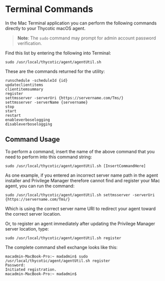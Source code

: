 [title]: # (Terminal Commands)
[tags]: # (endpoints)
[priority]: # (4)
# Terminal Commands

In the Mac Terminal application you can perform the following commands directly to your Thycotic macOS agent.

>**Note**: The `sudo` command may prompt for admin account password verification.

Find this list by entering the following into Terminal:

```shell
sudo /usr/local/thycotic/agent/agentUtil.sh
```

These are the commands returned for the utility:

```shell
runschedule -scheduleId {id}
updateclientitems
clientitemsummary
register
settmsserver -serverUri {https://servername.com/Tms/}
settmsserver -serverName {servername}
stop
start
restart
enableverboselogging
disableverboselogging
```

## Command Usage

To perform a command, insert the name of the above command that you need to perform into this command string:  

```shell
sudo /usr/local/thycotic/agent/agentUtil.sh [InsertCommandHere]
```

As one example, if you entered an incorrect server name path in the agent installer and Privilege Manager therefore cannot find and register your Mac agent, you can run the command:
  
```shell
sudo /usr/local/thycotic/agent/agentUtil.sh settmsserver -serverUri {https://servername.com/Tms/}
```

Which is using the correct server name URI to redirect your agent toward the correct server location.

Or, to register an agent immediately after updating the Privilege Manager server location, type:

```shell
sudo /usr/local/thycotic/agent/agentUtil.sh register
```

The complete command shell exchange looks like this:

```shell
macadmin-MacBook-Pro:~ madadmin$ sudo /usr/local/thycotic/agent/agentUtil.sh register
Password:
Initiated registration.
macadmin-MacBook-Pro:~ madadmin$
```
